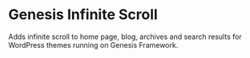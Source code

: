 # Genesis Infinite Scroll
Adds infinite scroll to home page, blog, archives and search results for WordPress themes running on Genesis Framework.
